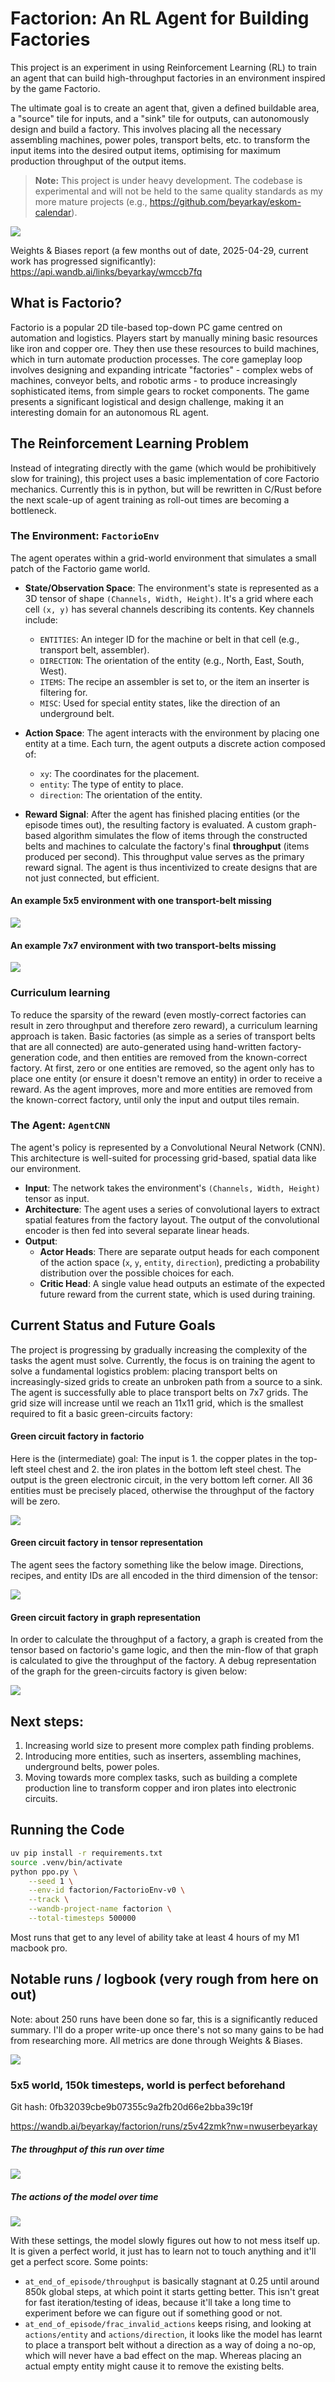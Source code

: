 # Factorion: An RL Agent for Building Factories

This project is an experiment in using Reinforcement Learning (RL) to train an
agent that can build high-throughput factories in an environment inspired by
the game Factorio.

The ultimate goal is to create an agent that, given a defined buildable area, a
"source" tile for inputs, and a "sink" tile for outputs, can autonomously
design and build a factory. This involves placing all the necessary assembling
machines, power poles, transport belts, etc. to transform the input items into
the desired output items, optimising for maximum production throughput of the
output items.

> **Note:** This project is under heavy development. The codebase is
> experimental and will not be held to the same quality standards as my more
> mature projects (e.g., https://github.com/beyarkay/eskom-calendar).

![](imgs/blueprint.png)

Weights & Biases report (a few months out of date, 2025-04-29, current work has
progressed significantly): https://api.wandb.ai/links/beyarkay/wmccb7fq

## What is Factorio?

Factorio is a popular 2D tile-based top-down PC game centred on automation and
logistics. Players start by manually mining basic resources like iron and
copper ore. They then use these resources to build machines, which in turn
automate production processes. The core gameplay loop involves designing and
expanding intricate "factories" - complex webs of machines, conveyor belts, and
robotic arms - to produce increasingly sophisticated items, from simple gears to
rocket components. The game presents a significant logistical and design
challenge, making it an interesting domain for an autonomous RL agent.

## The Reinforcement Learning Problem

Instead of integrating directly with the game (which would be prohibitively
slow for training), this project uses a basic implementation of core Factorio
mechanics. Currently this is in python, but will be rewritten in C/Rust before
the next scale-up of agent training as roll-out times are becoming a
bottleneck.

### The Environment: `FactorioEnv`

The agent operates within a grid-world environment that simulates a small patch
of the Factorio game world.

- **State/Observation Space**: The environment's state is represented as a 3D
  tensor of shape `(Channels, Width, Height)`. It's a grid where each cell `(x, y)`
  has several channels describing its contents. Key channels include:

  - `ENTITIES`: An integer ID for the machine or belt in that cell (e.g.,
    transport belt, assembler).
  - `DIRECTION`: The orientation of the entity (e.g., North, East, South,
    West).
  - `ITEMS`: The recipe an assembler is set to, or the item an inserter is
    filtering for.
  - `MISC`: Used for special entity states, like the direction of an
    underground belt.

- **Action Space**: The agent interacts with the environment by placing one
  entity at a time. Each turn, the agent outputs a discrete action composed of:

  - `xy`: The coordinates for the placement.
  - `entity`: The type of entity to place.
  - `direction`: The orientation of the entity.

- **Reward Signal**: After the agent has finished placing entities (or the
  episode times out), the resulting factory is evaluated. A custom graph-based
  algorithm simulates the flow of items through the constructed belts and
  machines to calculate the factory's final **throughput** (items produced per
  second). This throughput value serves as the primary reward signal. The agent
  is thus incentivized to create designs that are not just connected, but
  efficient.

#### An example 5x5 environment with one transport-belt missing

![](imgs/5x5.png)

#### An example 7x7 environment with two transport-belts missing

![](imgs/7x7.png)

### Curriculum learning

To reduce the sparsity of the reward (even mostly-correct factories can result
in zero throughput and therefore zero reward), a curriculum learning approach
is taken. Basic factories (as simple as a series of transport belts that are
all connected) are auto-generated using hand-written factory-generation code,
and then entities are removed from the known-correct factory. At first, zero or
one entities are removed, so the agent only has to place one entity (or ensure
it doesn't remove an entity) in order to receive a reward. As the agent
improves, more and more entities are removed from the known-correct factory,
until only the input and output tiles remain.

### The Agent: `AgentCNN`

The agent's policy is represented by a Convolutional Neural Network (CNN). This
architecture is well-suited for processing grid-based, spatial data like our
environment.

- **Input**: The network takes the environment's `(Channels, Width, Height)`
  tensor as input.
- **Architecture**: The agent uses a series of convolutional layers to extract
  spatial features from the factory layout. The output of the convolutional
  encoder is then fed into several separate linear heads.
- **Output**:
  - **Actor Heads**: There are separate output heads for each component of the
    action space (`x`, `y`, `entity`, `direction`), predicting a probability
    distribution over the possible choices for each.
  - **Critic Head**: A single value head outputs an estimate of the expected
    future reward from the current state, which is used during training.

## Current Status and Future Goals

The project is progressing by gradually increasing the complexity of the tasks
the agent must solve. Currently, the focus is on training the agent to solve a
fundamental logistics problem: placing transport belts on increasingly-sized
grids to create an unbroken path from a source to a sink. The agent is
successfully able to place transport belts on 7x7 grids. The grid size will
increase until we reach an 11x11 grid, which is the smallest required to fit a
basic green-circuits factory:

#### **Green circuit factory in factorio**

Here is the (intermediate) goal: The input is 1. the copper plates in the
top-left steel chest and 2. the iron plates in the bottom left steel chest. The
output is the green electronic circuit, in the very bottom left corner. All 36
entities must be precisely placed, otherwise the throughput of the factory will
be zero.

![](imgs/green-in-factorio.png)

#### **Green circuit factory in tensor representation**

The agent sees the factory something like the below image. Directions, recipes,
and entity IDs are all encoded in the third dimension of the tensor:

![](imgs/green.png)

#### **Green circuit factory in graph representation**

In order to calculate the throughput of a factory, a graph is created from the
tensor based on factorio's game logic, and then the min-flow of that graph is
calculated to give the throughput of the factory. A debug representation of the
graph for the green-circuits factory is given below:

![](imgs/flow.png)

## Next steps:

1.  Increasing world size to present more complex path finding problems.
2.  Introducing more entities, such as inserters, assembling machines,
    underground belts, power poles.
3.  Moving towards more complex tasks, such as building a complete production
    line to transform copper and iron plates into electronic circuits.

## Running the Code

```bash
uv pip install -r requirements.txt
source .venv/bin/activate
python ppo.py \
    --seed 1 \
    --env-id factorion/FactorioEnv-v0 \
    --track \
    --wandb-project-name factorion \
    --total-timesteps 500000
```

Most runs that get to any level of ability take at least 4 hours of my M1
macbook pro.

## Notable runs / logbook (very rough from here on out)

Note: about 250 runs have been done so far, this is a significantly reduced
summary. I'll do a proper write-up once there's not so many gains to be had
from researching more. All metrics are done through Weights & Biases.

![](imgs/wandb.png)

### 5x5 world, 150k timesteps, world is perfect beforehand

Git hash: 0fb32039cbe9b07355c9a2fb20d66e2bba39c19f

https://wandb.ai/beyarkay/factorion/runs/z5v42zmk?nw=nwuserbeyarkay

##### The throughput of this run over time

![](imgs/smol-thput.png)

##### The actions of the model over time

![](imgs/smol-actions.png)

With these settings, the model slowly figures out how to not mess itself up. It
is given a perfect world, it just has to learn not to touch anything and it'll
get a perfect score. Some points:

- `at_end_of_episode/throughput` is basically stagnant at 0.25 until around
  850k global steps, at which point it starts getting better. This isn't great
  for fast iteration/testing of ideas, because it'll take a long time to
  experiment before we can figure out if something good or not.
- `at_end_of_episode/frac_invalid_actions` keeps rising, and looking at
  `actions/entity` and `actions/direction`, it looks like the model has learnt
  to place a transport belt without a direction as a way of doing a no-op,
  which will never have a bad effect on the map. Whereas placing an actual
  empty entity might cause it to remove the existing belts.
